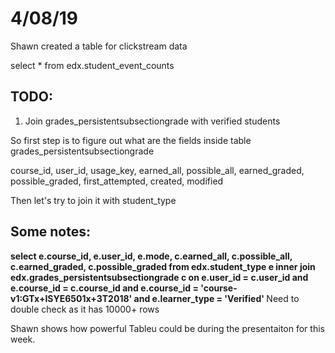 # 4/08/19

Shawn created a table for clickstream data 

select * from edx.student_event_counts

## TODO:
1. Join grades_persistentsubsectiongrade with verified students

So first step is to figure out what are the fields inside table grades_persistentsubsectiongrade

course_id, user_id, usage_key, earned_all, possible_all, earned_graded, possible_graded, first_attempted, created, modified

Then let's try to join it with student_type

## Some notes:
<b>select e.course_id, e.user_id, e.mode, c.earned_all, c.possible_all, c.earned_graded, c.possible_graded from edx.student_type e inner join  edx.grades_persistentsubsectiongrade c on e.user_id = c.user_id and e.course_id = c.course_id and e.course_id = 'course-v1:GTx+ISYE6501x+3T2018' and e.learner_type = 'Verified' </b>
Need to double check as it has 10000+ rows

Shawn shows how powerful Tableu could be during the presentaiton for this week. 





